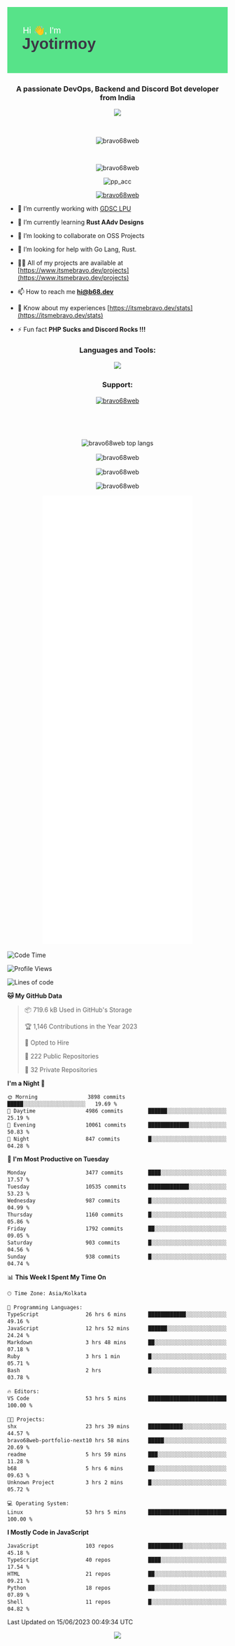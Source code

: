 <p align="center"><img src="header.png"></p>
<h3 align="center">A passionate DevOps, Backend and Discord Bot developer from India</h3>

<p align="center"><a href="https://discord.com/users/457039372009865226"><img src="https://lanyard-profile-readme.vercel.app/api/457039372009865226"></a></p>
                           
<br>
<p align="center"> <img src="https://komarev.com/ghpvc/?username=bravo68web&label=Profile%20views&color=0e75b6&style=flat" alt="bravo68web" /> </p>
<br>


<p align="center"><img src="https://github-profile-trophy.vercel.app/?username=bravo68web&theme=discord&column=3&row=2" alt="bravo68web" /> </p>
<p align="center"><img src="https://osu-embed.b68dev.xyz/pp_acc" alt="pp_acc" /> </p>

<p align="center"> <a href="https://twitter.com/bravo68web" target="blank"><img src="https://img.shields.io/twitter/follow/bravo68web?logo=twitter&style=for-the-badge" alt="bravo68web" /></a> </p>

- 🔭 I’m currently working with [GDSC LPU](https://gdsclpu.live/)

- 🌱 I’m currently learning **Rust AAdv Designs**

- 👯 I’m looking to collaborate on OSS Projects

- 🤝 I’m looking for help with Go Lang, Rust.

- 👨‍💻 All of my projects are available at [https://www.itsmebravo.dev/projects](https://www.itsmebravo.dev/projects)

<!-- - 💬 Ask me about **DF Techs** -->

- 📫 How to reach me **hi@b68.dev**

- 📄 Know about my experiences [https://itsmebravo.dev/stats](https://itsmebravo.dev/stats)

- ⚡ Fun fact **PHP Sucks and Discord Rocks !!!**

<h3 align="center">Languages and Tools:</h3>
<p align="center"> 
<img src="https://skillicons.dev/icons?i=aws,bash,c,cs,cpp,cloudflare,css,dart,devto,discord,bots,docker,electron,ember,emotion,express,fastapi,figma,firebase,flask,gcp,git,github,githubactions,go,gitlab,graphql,heroku,html,ai,ipfs,js,jest,linux,md,mastodon,mongodb,neovim,netlify,nextjs,nginx,nodejs,postgres,postman,powershell,py,react,redis,regex,replit,rocket,rust,sqlite,mysql,stackoverflow,styledcomponents,supabase,sentry,solidity,svg,tailwind,tauri,twitter,ts,unity,v,vercel,vim,vite,wasm,webpack,workers&perline=8&theme=dark" />
</p>

<h3 align="center">Support:</h3>
<p align="center"><a href="https://www.buymeacoffee.com/bravo68web"> <img align="center" src="https://cdn.buymeacoffee.com/buttons/v2/default-yellow.png" height="50" width="210" alt="bravo68web" /></a></p><br><br>
<br>

<p align="center"> <img align="center" src="https://github-readme-stats-sync.vercel.app/api/top-langs?username=bravo68web&count_private=true&show_icons=true&theme=radical&border_radius=10&&langs_count=10&layout=compact" alt="bravo68web top langs" /></p>

<p align="center"> <img align="center" src="https://github-readme-stats-sync.vercel.app/api?username=bravo68web&count_private=true&show_icons=true&theme=radical&border_radius=10" alt="bravo68web" /></p>

<p align="center"> <img align="center" src="https://github-readme-streak-stats.herokuapp.com?user=bravo68web&theme=dracula&hide_border=true" alt="bravo68web" /></p>

<p align="center"> <img align="center" src="https://github-readme-stats-sync.vercel.app/api/wakatime?username=bravo68web&count_private=true&show_icons=true&theme=aura_dark&border_radius=10&&langs_count=10&layout=compact&range=last_7_days" alt="bravo68web" /></p>

<p align="center"><img src="https://raw.githubusercontent.com/BRAVO68WEB/BRAVO68WEB/master/github-metrics.svg"></p>

<!--START_SECTION:waka-->
![Code Time](http://img.shields.io/badge/Code%20Time-4%2C894%20hrs%208%20mins-blue)

![Profile Views](http://img.shields.io/badge/Profile%20Views-15-blue)

![Lines of code](https://img.shields.io/badge/From%20Hello%20World%20I%27ve%20Written-59.0%20million%20lines%20of%20code-blue)

**🐱 My GitHub Data** 

> 📦 719.6 kB Used in GitHub's Storage 
 > 
> 🏆 1,146 Contributions in the Year 2023
 > 
> 💼 Opted to Hire
 > 
> 📜 222 Public Repositories 
 > 
> 🔑 32 Private Repositories 
 > 
**I'm a Night 🦉** 

```text
🌞 Morning                3898 commits        █████░░░░░░░░░░░░░░░░░░░░   19.69 % 
🌆 Daytime                4986 commits        ██████░░░░░░░░░░░░░░░░░░░   25.19 % 
🌃 Evening                10061 commits       █████████████░░░░░░░░░░░░   50.83 % 
🌙 Night                  847 commits         █░░░░░░░░░░░░░░░░░░░░░░░░   04.28 % 
```
📅 **I'm Most Productive on Tuesday** 

```text
Monday                   3477 commits        ████░░░░░░░░░░░░░░░░░░░░░   17.57 % 
Tuesday                  10535 commits       █████████████░░░░░░░░░░░░   53.23 % 
Wednesday                987 commits         █░░░░░░░░░░░░░░░░░░░░░░░░   04.99 % 
Thursday                 1160 commits        █░░░░░░░░░░░░░░░░░░░░░░░░   05.86 % 
Friday                   1792 commits        ██░░░░░░░░░░░░░░░░░░░░░░░   09.05 % 
Saturday                 903 commits         █░░░░░░░░░░░░░░░░░░░░░░░░   04.56 % 
Sunday                   938 commits         █░░░░░░░░░░░░░░░░░░░░░░░░   04.74 % 
```


📊 **This Week I Spent My Time On** 

```text
🕑︎ Time Zone: Asia/Kolkata

💬 Programming Languages: 
TypeScript               26 hrs 6 mins       ████████████░░░░░░░░░░░░░   49.16 % 
JavaScript               12 hrs 52 mins      ██████░░░░░░░░░░░░░░░░░░░   24.24 % 
Markdown                 3 hrs 48 mins       ██░░░░░░░░░░░░░░░░░░░░░░░   07.18 % 
Ruby                     3 hrs 1 min         █░░░░░░░░░░░░░░░░░░░░░░░░   05.71 % 
Bash                     2 hrs               █░░░░░░░░░░░░░░░░░░░░░░░░   03.78 % 

🔥 Editors: 
VS Code                  53 hrs 5 mins       █████████████████████████   100.00 % 

🐱‍💻 Projects: 
shx                      23 hrs 39 mins      ███████████░░░░░░░░░░░░░░   44.57 % 
bravo68web-portfolio-next10 hrs 58 mins      █████░░░░░░░░░░░░░░░░░░░░   20.69 % 
readme                   5 hrs 59 mins       ███░░░░░░░░░░░░░░░░░░░░░░   11.28 % 
b68                      5 hrs 6 mins        ██░░░░░░░░░░░░░░░░░░░░░░░   09.63 % 
Unknown Project          3 hrs 2 mins        █░░░░░░░░░░░░░░░░░░░░░░░░   05.72 % 

💻 Operating System: 
Linux                    53 hrs 5 mins       █████████████████████████   100.00 % 
```

**I Mostly Code in JavaScript** 

```text
JavaScript               103 repos           ███████████░░░░░░░░░░░░░░   45.18 % 
TypeScript               40 repos            ████░░░░░░░░░░░░░░░░░░░░░   17.54 % 
HTML                     21 repos            ██░░░░░░░░░░░░░░░░░░░░░░░   09.21 % 
Python                   18 repos            ██░░░░░░░░░░░░░░░░░░░░░░░   07.89 % 
Shell                    11 repos            █░░░░░░░░░░░░░░░░░░░░░░░░   04.82 % 
```




 Last Updated on 15/06/2023 00:49:34 UTC
<!--END_SECTION:waka-->

<p align="center"><img src="https://bravo68web.me/images/header_.png"></p>

